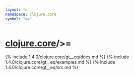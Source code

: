 ```yaml
---
layout: fn
namespace: clojure.core
symbol: ">="
---
```


# [clojure.core](../)/>=

{% include 1.4.0/clojure.core/gt__eq/docs.md %}
{% include 1.4.0/clojure.core/gt__eq/examples.md %}
{% include 1.4.0/clojure.core/gt__eq/src.md %}

